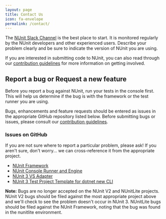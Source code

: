 ```yaml
---
layout: page
title: Contact Us
icon: fa-envelope
permalink: /contact/
---
```


The [NUnit Slack Channel](https://join.slack.com/t/nunit/shared_invite/zt-jz58jw68-Led8y3WH4n2a~Y5WjuOpKA) is the best place to start. It is monitored regularly
by the NUnit developers and other experienced users. Describe your problem clearly and be sure to indicate the version of NUnit you are using.

If you are interested in submitting code to NUnit, you can also read through our [contribution guidelines](https://github.com/nunit/nunit/blob/master/CONTRIBUTING.md) for more information on getting involved.

## <i class="fas fa-bug"></i> Report a bug or Request a new feature

Before you report a bug against NUnit, run your tests in the console first. This will help us determine if the bug is with the framework or the test runner you are using.

Bugs, enhancements and feature requests should be entered as issues in the appropriate GitHub repository listed below. Before submitting bugs or issues, please consult our [contribution guidelines](https://github.com/nunit/nunit/blob/master/CONTRIBUTING.md).

### Issues on GitHub

If you are not sure where to report a particular problem, please ask! If you aren't sure, don't worry... we can cross-reference it from the appropriate project.

- [NUnit Framework](https://github.com/nunit/nunit/issues)
- [NUnit Console Runner and Engine](https://github.com/nunit/nunit-console/issues)
- [NUnit 3 VS Adapter](https://github.com/nunit/nunit3-vs-adapter/issues)
- [NUnit 3 Test Project Template for dotnet new CLI](https://github.com/nunit/dotnet-new-nunit/issues)

**Note:** Bugs are no longer accepted on the NUnit V2 and NUnitLite projects. NUnit V2 bugs should be filed against the most appropriate project above and we'll check to see the problem doesn't occur in NUnit 3. NUnitLite bugs should be filed against the NUnit Framework, noting that the bug was found in the nunitlite environment.
